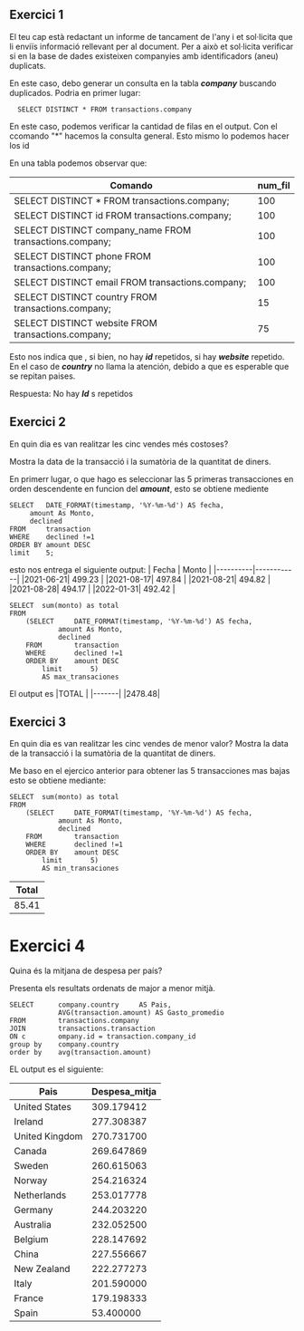 ## Exercici 1

El teu cap està redactant un informe de tancament de l'any i et sol·licita que li enviïs informació rellevant per al document. 
Per a això et sol·licita verificar si en la base de dades existeixen companyies amb identificadors (aneu) duplicats.

En este caso, debo generar un consulta en la tabla _**company**_ buscando duplicados. Podria en primer lugar:

      SELECT DISTINCT * FROM transactions.company

En este caso, podemos verificar la cantidad de filas en el output. Con el ccomando "*" hacemos la consulta general. Esto mismo lo podemos hacer los id

En una tabla podemos observar que:

| Comando                                                     | num_fil |
|-------------------------------------------------------------|---------|
| SELECT DISTINCT * FROM transactions.company;                | 100     |
| SELECT DISTINCT id FROM transactions.company;               | 100     |
| SELECT DISTINCT company_name FROM transactions.company;     | 100     |
| SELECT DISTINCT phone FROM transactions.company;            | 100     |
| SELECT DISTINCT email FROM transactions.company;            | 100     |
| SELECT DISTINCT country FROM transactions.company;          | 15      |
| SELECT DISTINCT website FROM transactions.company;          | 75      |


Esto nos indica que , si bien, no hay _**id**_ repetidos, si hay _**website**_ repetido. En el caso de _**country**_ no llama la atención, debido a que es esperable que se repitan paises.

Respuesta: No hay _**Id**_ s repetidos

## Exercici 2
En quin dia es van realitzar les cinc vendes més costoses? 

Mostra la data de la transacció i la sumatòria de la quantitat de diners.

En primerr lugar, o que hago es seleccionar las 5 primeras transacciones en orden descendente en funcion del _**amount**_, esto se obtiene mediente

	SELECT 	 DATE_FORMAT(timestamp, '%Y-%m-%d') AS fecha,
		 amount As Monto,
		 declined 
	FROM	 transaction
	WHERE	 declined !=1
	ORDER BY amount DESC
	limit 	 5;

esto nos entrega el siguiente output: 
| Fecha    | Monto      |
|----------|------------|
|2021-06-21|	499.23	|
|2021-08-17|	497.84	|
|2021-08-21|	494.82	|
|2021-08-28|	494.17	|
|2022-01-31|	492.42	|

	SELECT 	sum(monto) as total
	FROM 	
		(SELECT 	DATE_FORMAT(timestamp, '%Y-%m-%d') AS fecha,
				amount As Monto,
				declined 
		FROM		transaction
		WHERE		declined !=1
		ORDER BY	amount DESC
    		limit 		5) 
    		AS max_transaciones

El output es 
|TOTAL  |
|-------|
|2478.48|


## Exercici 3
En quin dia es van realitzar les cinc vendes de menor valor? Mostra la data de la transacció i la sumatòria de la quantitat de diners.

Me baso en el ejercico anterior para obtener las 5 transacciones mas bajas esto se obtiene mediante:

	SELECT 	sum(monto) as total
	FROM 	
		(SELECT 	DATE_FORMAT(timestamp, '%Y-%m-%d') AS fecha,
				amount As Monto,
				declined 
		FROM		transaction
		WHERE		declined !=1
		ORDER BY	amount DESC
    		limit 		5) 
    		AS min_transaciones

|Total|
|-----|
|85.41|


# Exercici 4
Quina és la mitjana de despesa per país?

Presenta els resultats ordenats de major a menor mitjà.

	SELECT 		company.country 	AS Pais,
           		AVG(transaction.amount) AS Gasto_promedio
	FROM		transactions.company
	JOIN		transactions.transaction 
	ON c		ompany.id = transaction.company_id
	group by 	company.country
	order by	avg(transaction.amount)


EL output es el siguiente: 

| Pais | Despesa_mitja |
|------|------|
| United States | 309.179412 |
| Ireland | 277.308387 |
| United Kingdom | 270.731700 |
| Canada | 269.647869 |
| Sweden | 260.615063 |
| Norway | 254.216324 |
| Netherlands | 253.017778 |
| Germany | 244.203220 |
| Australia | 232.052500 |
| Belgium | 228.147692 |
| China | 227.556667 |
| New Zealand | 222.277273 |
| Italy | 201.590000 |
| France | 179.198333 |
| Spain | 53.400000 |












